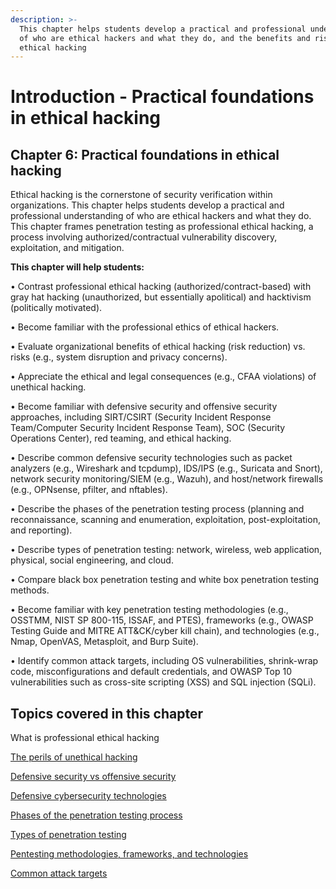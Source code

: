 ```yaml
---
description: >-
  This chapter helps students develop a practical and professional understanding
  of who are ethical hackers and what they do, and the benefits and risks of
  ethical hacking
---
```


# Introduction - Practical foundations in ethical hacking

## Chapter 6: Practical foundations in ethical hacking

Ethical hacking is the cornerstone of security verification within organizations. This chapter helps students develop a practical and professional understanding of who are ethical hackers and what they do. This chapter frames penetration testing as professional ethical hacking, a process involving authorized/contractual vulnerability discovery, exploitation, and mitigation.

**This chapter will help students:**

• Contrast professional ethical hacking (authorized/contract-based) with gray hat hacking (unauthorized, but essentially apolitical) and hacktivism (politically motivated).

• Become familiar with the professional ethics of ethical hackers.

• Evaluate organizational benefits of ethical hacking (risk reduction) vs. risks (e.g., system disruption and privacy concerns).

• Appreciate the ethical and legal consequences (e.g., CFAA violations) of unethical hacking.

• Become familiar with defensive security and offensive security approaches, including SIRT/CSIRT (Security Incident Response Team/Computer Security Incident Response Team), SOC (Security Operations Center), red teaming, and ethical hacking.

• Describe common defensive security technologies such as packet analyzers (e.g., Wireshark and tcpdump), IDS/IPS (e.g., Suricata and Snort), network security monitoring/SIEM (e.g., Wazuh), and host/network firewalls (e.g., OPNsense, pfilter, and nftables).

• Describe the phases of the penetration testing process (planning and reconnaissance, scanning and enumeration, exploitation, post-exploitation, and reporting).

• Describe types of penetration testing: network, wireless, web application, physical, social engineering, and cloud.

• Compare black box penetration testing and white box penetration testing methods.

• Become familiar with key penetration testing methodologies (e.g., OSSTMM, NIST SP 800-115, ISSAF, and PTES), frameworks (e.g., OWASP Testing Guide and MITRE ATT\&CK/cyber kill chain), and technologies (e.g., Nmap, OpenVAS, Metasploit, and Burp Suite).

• Identify common attack targets, including OS vulnerabilities, shrink-wrap code, misconfigurations and default credentials, and OWASP Top 10 vulnerabilities such as cross-site scripting (XSS) and SQL injection (SQLi).

## Topics covered in this chapter

What is professional ethical hacking

[The perils of unethical hacking](../the-perils-of-unethical-hacking.md)

[Defensive security vs offensive security](../defensive-security-vs-offensive-security.md)

[Defensive cybersecurity technologies](../defensive-cybersecurity-technologies/)

[Phases of the penetration testing process](../phases-of-the-penetration-testing-process.md)

[Types of penetration testing](../types-of-penetration-testing.md)

[Pentesting methodologies, frameworks, and technologies](../pentesting-methodologies-frameworks-and-technologies/)

[Common attack targets](../common-attack-targets.md)

